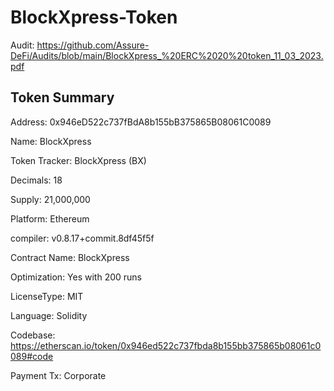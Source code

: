 # BlockXpress-Token


Audit: https://github.com/Assure-DeFi/Audits/blob/main/BlockXpress_%20ERC%2020%20token_11_03_2023.pdf

## Token Summary

Address: 0x946eD522c737fBdA8b155bB375865B08061C0089

Name: BlockXpress

Token Tracker: BlockXpress (BX)

Decimals: 18

Supply: 21,000,000

Platform: Ethereum

compiler: v0.8.17+commit.8df45f5f

Contract Name: BlockXpress

Optimization: Yes with 200 runs

LicenseType: MIT

Language: Solidity

Codebase: https://etherscan.io/token/0x946ed522c737fbda8b155bb375865b08061c0089#code

Payment Tx: Corporate
